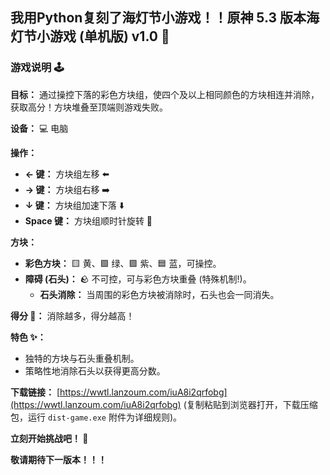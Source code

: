 ## 我用Python复刻了海灯节小游戏！！原神 5.3 版本海灯节小游戏 (单机版) v1.0 🎉

### 游戏说明 🕹️

**目标：** 通过操控下落的彩色方块组，使四个及以上相同颜色的方块相连并消除，获取高分！方块堆叠至顶端则游戏失败。

**设备：** 💻 电脑

**操作：**

*   **← 键：** 方块组左移 ⬅️
*   **→ 键：** 方块组右移 ➡️
*   **↓ 键：** 方块组加速下落 ⬇️
*   **Space 键：** 方块组顺时针旋转 🔄

**方块：**

*   **彩色方块：** 🟨 黄、🟩 绿、🟪 紫、🟦 蓝，可操控。
*   **障碍 (石头)：** 🪨 不可控，可与彩色方块重叠 (特殊机制!)。
    *   **石头消除：** 当周围的彩色方块被消除时，石头也会一同消失。

**得分 💯：** 消除越多，得分越高！

**特色 ✨：**

*   独特的方块与石头重叠机制。
*   策略性地消除石头以获得更高分数。

**下载链接：** [https://wwtl.lanzoum.com/iuA8i2qrfobg](https://wwtl.lanzoum.com/iuA8i2qrfobg) (复制粘贴到浏览器打开，下载压缩包，运行 `dist-game.exe` 附件为详细规则)。

**立刻开始挑战吧！ 💪**

**敬请期待下一版本！！！**
